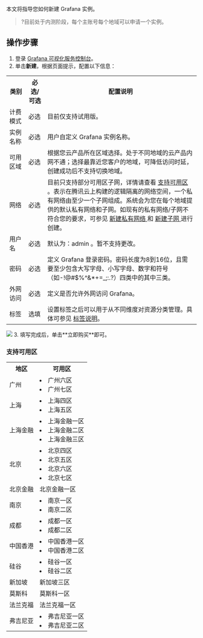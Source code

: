 本文将指导您如何新建 Grafana 实例。

>?目前处于内测阶段，每个主账号每个地域可以申请一个实例。

## 操作步骤

1. 登录 [Grafana 可视化服务控制台](https://console.cloud.tencent.com/monitor/grafana)。
2. 单击**新建**，根据页面提示，配置以下信息：
<table>
    <tr>
        <th style = "width:10%">
            类别
        </th>
        <th style = "width:10%">
            必选/可选
        </th>
        <th>
            配置说明
        </th>
    </tr>
    <tr>
        <td>
            计费模式
        </td>
        <td>
            必选
        </td>
        <td>
            目前仅支持试用版。
        </td>
    </tr>
    <tr>
        <td>
            实例名称
        </td>
        <td>
            必选
        </td>
        <td>
            用户自定义 Grafana 实例名称。
        </td>
    </tr>
    <tr>
        <td>
            可用区域
        </td>
        <td>
            必选
        </td>
        <td>
            根据您云产品所在区域选择。处于不同地域的云产品内网不通；选择最靠近您客户的地域，可降低访问时延，创建成功后不支持切换地域。
        </td>
    </tr>
    <tr>
        <td>
            网络
        </td>
        <td>
            必选
        </td>
        <td>
            目前只支持部分可用区子网，详情请查看   <a href="#st1">
						支持可用区</a> 。表示在腾讯云上构建的逻辑隔离的网络空间，一个私有网络由至少一个子网组成。系统会为您在每个地域提供的默认私有网络和子网。如现有的私有网络/子网不符合您的要求，可参见
            <a href="https://cloud.tencent.com/document/product/215/36515">
                新建私有网络
            </a>
            和
            <a href="https://cloud.tencent.com/document/product/215/36517">
                新建子网
            </a>
            进行创建。
        </td>
    </tr>
    <tr>
        <td>
            用户名
        </td>
        <td>
            必选
        </td>
        <td>
            默认为：admin 。暂不支持更改。
        </td>
    </tr>
    <tr>
        <td>
            密码
        </td>
        <td>
            必选
        </td>
        <td>
            定义 Grafana 登录密码。密码长度为8到16位，且需要至少包含大写字母、小写字母、数字和符号（如-!@#$%^&amp;*+=_;:.?）四类中的其中三类。
        </td>
    </tr>
    <tr>
        <td>
            外网访问
        </td>
        <td>
            必选
        </td>
        <td>
            定义是否允许外网访问 Grafana。
        </td>
    </tr>
    <tr>
        <td>
            标签
        </td>
        <td>
            选填
        </td>
        <td>
            设置标签之后可以用于从不同维度对资源分类管理。具体可参见
            <a href="https://cloud.tencent.com/document/product/213/19548">
                标签说明</a>。
        </td>
    </tr>
</table>
<img src = "https://main.qcloudimg.com/raw/e1459700f53065af659f2fee9aed207c.png">
3. 填写完成后，单击**立即购买**即可。


[](id:st1)
### 支持可用区
<table>
   <tr>
      <th width="0%" >地区</td>
      <th width="0%" >	可用区</td>
   </tr>
   <tr>
      <td>广州</td>
      <td><li>广州六区
<li>广州七区</td>
   </tr>
   <tr>
      <td>上海</td>
      <td><li>上海四区
<li>上海五区</td>
   </tr>
   <tr>
      <td>上海金融</td>
      <td><li>上海金融一区
<li>上海金融二区
<li>上海金融三区</td>
   </tr>
   <tr>
      <td>北京</td>
      <td><li>北京四区
<li>北京五区
<li>北京六区
<li>北京七区</td>
   </tr>
   <tr>
      <td>北京金融</td>
      <td>	北京金融一区</td>
   </tr>
   <tr>
      <td>南京</td>
      <td><li>南京一区
<li>南京二区</td>
   </tr>
   <tr>
      <td>成都</td>
      <td><li>成都一区
<li>成都二区</td>
   </tr>
   <tr>
      <td>中国香港	</td>
      <td><li>中国香港一区
<li>中国香港二区</td>
   </tr>
   <tr>
      <td>硅谷</td>
      <td><li>硅谷一区
<li>硅谷二区</td>
   </tr>
   <tr>
      <td>新加坡</td>
      <td>新加坡三区</td>
   </tr>
   <tr>
      <td>莫斯科</td>
      <td>莫斯科一区</td>
   </tr>
   <tr>
      <td>法兰克福</td>
      <td>法兰克福一区</td>
   </tr>
   <tr>
      <td>弗吉尼亚</td>
      <td><li>弗吉尼亚一区
<li>弗吉尼亚二区</td>
   </tr>
</table>
